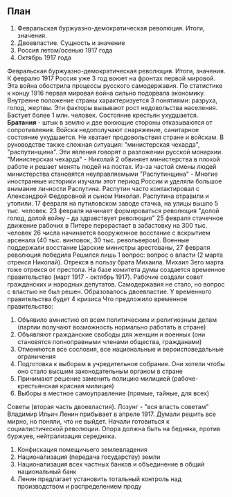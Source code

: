 ## План
1. Февральская буржуазно-демократическая революция. Итоги, значения.
2. Двоевластие. Сущность и значение
3. Россия летом/осенью 1917 года
4. Октябрь 1917 года

Февральская буржуазно-демократическая революция. Итоги, значения.
К февралю 1917 Россия уже 3 год воюет на фронтах первой мировой. Эта война обострила процессы русского самодержавия. По статистике к концу 1916 первая мировая война сильно подорвала экономику. Внутренне положение страны характеризуется 3 понятиями: разруха, голод, жертвы. Эти факторы вызывают рост недовольства населения. Бастует более 1 млн. человек. Состояние крестьян ухудшается. **Братания** - штык в землю и две воюющие стороны отказываются от сопротивления. Войска недополучают снаряжение, санитарное состояние ухудшается. Не хватает продовольствия стране и войскам. В руководстве также сложная ситуация: "министерская чехарда", "распутинщина". Эти явления говорят о разложении русской монархии. 
"Министерская чехарда" - Николай 2 обвиняет министерства в плохой работе и решает менять людей на постах. Из-за частой смены людей министерства становятся неуправляемыми
"Распутинщина" - Многие иностранные историки изучали этот период России и уделяли большое внимание личности Распутина. Распутин часто контактировал с Александрой Федоровной и сыном Николая. Распутина отравили и утопили.
17 февраля на путиловском заводе стачка, на улицы вышло 5 тыс. человек.
23 февраля начинает формироваться революция "долой голод, долой войну - да здравствует революция"
25 февраля стачечное движение рабочих в Питере перерастает в забастовку на 300 тыс. человек
26 числа начинается вооруженное восстание с вскрытием арсенала (40 тыс. винтовок, 30 тыс. револьвером). Военные поддержали восстание
Царские министры арестованы, 
27 февраля революция победила
Решился лишь 1 вопрос: вопрос о власти (2 марта отрекся Николай). Отрекся в пользу брата Михаила. Михаил 3его марта тоже отрекся от престола. На базе комитета думы создается временное правительство (март 1917 - октябрь 1917). Рабочие создали совет гражданских и народных депутатов. Самодержавия не стало, но вопрос с властью не был решен. Образовалось двоевластие.
У временного правительства будет 4 кризиса
Что предложило временное правительство:
1. Объявило амнистию оп всем политическим и религиозным делам (партии получают возможность нормально работать в стране)
2. Объявляют гражданские свободы для женщин и военных (они становятся полноправными членами общества, гражданами)
3. Отменяются все сословия, все национальные и вероисповедальные ограничения
4. Подготовка к выборам в учредительное собрание. Они хотели чтобы оно стало высшим законодательным органом в стране
5. Принимают решение заменить полицию милицией (рабоче-крестьянская красная милиция)
6. Выборы в местное самоуправление (прямые, тайные, для всех)

Советы (вторая часть двоевластия). Лозунг - "вся власть советам"
Владимир Ильич Ленин прибывает в апреле 1917. Думали решить все мирно, но поняли, что не выйдет. Начали готовиться к социалистической революции. Опора должна быть на бедняка, против буржуев, нейтрализация середняка.
1. Конфискация помещичьего землевладения
2. Национализация (передача государству) земли
3. Национализация всех частных банков и объединение в общий национальный банк
4. Ленин предлагает установить тотальный контроль над производством и распределением проду
